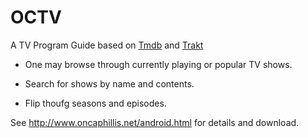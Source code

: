 # OCTV

A TV Program Guide based on <a href="http://themoviedb.org">Tmdb</a> and <a href="http://trakt.tv/">Trakt</a>
 
* One may browse through currently playing or popular TV shows.

* Search for shows by name and contents.

* Flip thoufg seasons and episodes.

See http://www.oncaphillis.net/android.html for details 
and download.
